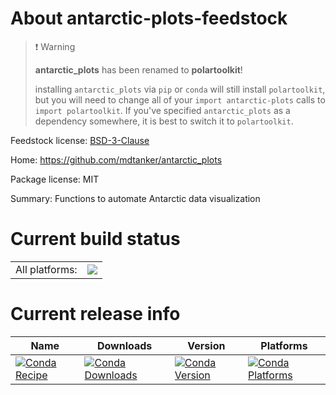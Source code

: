 About antarctic-plots-feedstock
===============================

> ❗️ Warning
>
> **antarctic_plots** has been renamed to **polartoolkit**!
>
> installing `antarctic_plots` via `pip` or `conda` will still install `polartoolkit`, but you will need to change all of your `import antarctic-plots` calls to `import polartoolkit`. If you've specified `antarctic_plots` as a dependency somewhere, it is best to switch it to `polartoolkit`.


Feedstock license: [BSD-3-Clause](https://github.com/conda-forge/antarctic-plots-feedstock/blob/main/LICENSE.txt)

Home: https://github.com/mdtanker/antarctic_plots

Package license: MIT

Summary: Functions to automate Antarctic data visualization

Current build status
====================


<table><tr><td>All platforms:</td>
    <td>
      <a href="https://dev.azure.com/conda-forge/feedstock-builds/_build/latest?definitionId=18895&branchName=main">
        <img src="https://dev.azure.com/conda-forge/feedstock-builds/_apis/build/status/antarctic-plots-feedstock?branchName=main">
      </a>
    </td>
  </tr>
</table>

Current release info
====================

| Name | Downloads | Version | Platforms |
| --- | --- | --- | --- |
| [![Conda Recipe](https://img.shields.io/badge/recipe-antarctic--plots-green.svg)](https://anaconda.org/conda-forge/antarctic-plots) | [![Conda Downloads](https://img.shields.io/conda/dn/conda-forge/antarctic-plots.svg)](https://anaconda.org/conda-forge/antarctic-plots) | [![Conda Version](https://img.shields.io/conda/vn/conda-forge/antarctic-plots.svg)](https://anaconda.org/conda-forge/antarctic-plots) | [![Conda Platforms](https://img.shields.io/conda/pn/conda-forge/antarctic-plots.svg)](https://anaconda.org/conda-forge/antarctic-plots) |
